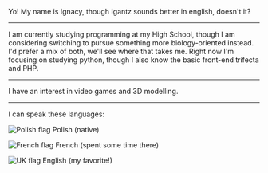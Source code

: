 Yo! My name is Ignacy, though Igantz sounds better in english, doesn't it?
<hr>
I am currently studying programming at my High School, though I am considering switching to pursue something more biology-oriented instead. I'd prefer a mix of both, we'll see where that takes me. 
Right now I'm focusing on studying python, though I also know the basic front-end trifecta and PHP.
<hr>
I have an interest in video games and 3D modelling.
<hr>
I can speak these languages:

<div class="flags">
  <p>
    <img src="https://github.com/user-attachments/assets/9a2ca7f8-e297-4b50-ba17-bcd104e59b2f" alt="Polish flag"> Polish (native)
  </p>
  <p>
    <img src="https://upload.wikimedia.org/wikipedia/en/thumb/c/c3/Flag_of_France.svg/255px-Flag_of_France.svg.png" alt="French flag"> French (spent some time there)
  </p>
  <p>
    <img src="https://github.com/user-attachments/assets/4bc8c736-d605-4a7a-a22a-67bd20758f13" alt="UK flag"> English (my favorite!)
  </p>
</div>
